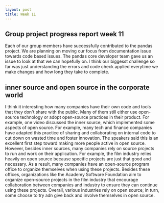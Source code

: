 ```yaml
---
layout: post
title: Week 11
---
```


## Group project progress report week 11 

Each of our group members have successfully contributed to the pandas project. We are planning on moving our focus from documentation issue towards code based issues. The pandas core developer team gave us an issue to look at that we can hopefully on. I think our biggesst challenge so far was just understanding the errors and code check applied everytime we make changes and how long they take to complete. 

## inner source and open source in the corporate world
<!--more-->
I think it interesting how many companies have their own code and tools that they don't share with the public. Many of them still either use open-source technology or adopt open-source practices in their product. For example, one video discussed the inner source, which implemented some aspects of open source. For example, many tech and finance companies have adapted this practice of sharing and collaborating on internal code to cut down on wasted time and foster innovation. The speakers said this is an excellent first step toward making more people active in open source. However, besides inner sources, many companies rely on source projects to run and work on their application. For example, the film industry relies heavily on open source because specific projects are just that good and necessary. As a result, many companies have an open-source program office to organize themselves when using these projects. Besides these offices, organizations like the Academy Software Foundation aim to organize open-source projects in the film industry that encourage collaboration between companies and industry to ensure they can continue using these projects. Overall, various industries rely on open source; in turn, some choose to try adn give back and involve themselves in open source. 